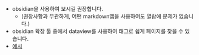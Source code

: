 - obsidian을 사용하여 보시길 권장합니다.
	- (권장사항과 무관하게, 어떤 markdown앱을 사용하여도 열람에 문제가 없습니다.)
- obsidian 확장 툴 중에서 dataview를 사용하여 태그로 쉽게 페이지를 찾을 수 있습니다.
- [예시](./note_list_ios.md)

